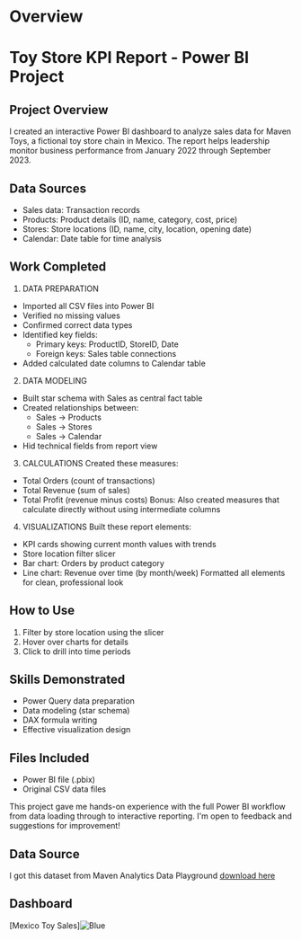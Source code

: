 # Overview
# Toy Store KPI Report - Power BI Project

## Project Overview
I created an interactive Power BI dashboard to analyze sales data for Maven Toys, a fictional toy store chain in Mexico. The report helps leadership monitor business performance from January 2022 through September 2023.

## Data Sources
- Sales data: Transaction records
- Products: Product details (ID, name, category, cost, price)
- Stores: Store locations (ID, name, city, location, opening date)
- Calendar: Date table for time analysis

## Work Completed

1. DATA PREPARATION
- Imported all CSV files into Power BI
- Verified no missing values
- Confirmed correct data types
- Identified key fields:
  - Primary keys: ProductID, StoreID, Date
  - Foreign keys: Sales table connections
- Added calculated date columns to Calendar table

2. DATA MODELING
- Built star schema with Sales as central fact table
- Created relationships between:
  - Sales → Products
  - Sales → Stores
  - Sales → Calendar
- Hid technical fields from report view

3. CALCULATIONS
Created these measures:
- Total Orders (count of transactions)
- Total Revenue (sum of sales)
- Total Profit (revenue minus costs)
Bonus: Also created measures that calculate directly without using intermediate columns

4. VISUALIZATIONS
Built these report elements:
- KPI cards showing current month values with trends
- Store location filter slicer
- Bar chart: Orders by product category
- Line chart: Revenue over time (by month/week)
Formatted all elements for clean, professional look

## How to Use
1. Filter by store location using the slicer
2. Hover over charts for details
3. Click to drill into time periods

## Skills Demonstrated
- Power Query data preparation
- Data modeling (star schema)
- DAX formula writing
- Effective visualization design

## Files Included
- Power BI file (.pbix)
- Original CSV data files

This project gave me hands-on experience with the full Power BI workflow from data loading through to interactive reporting. I'm open to feedback and suggestions for improvement!
## Data Source
I got this dataset from Maven Analytics Data Playground
[download here](https://mavenanalytics.io/data-playground?order=date_added%2Cdesc&search=mexico%20)
## Dashboard
[Mexico Toy Sales]![Blue](https://github.com/user-attachments/assets/9b91e508-5eca-4353-a2c8-3e63bdbaae53)

